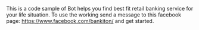 This is a code sample of Bot helps you find best fit retail banking service for your life situation. 
To use the working send a message to this facebook page: https://www.facebook.com/bankiton/ and get started.
